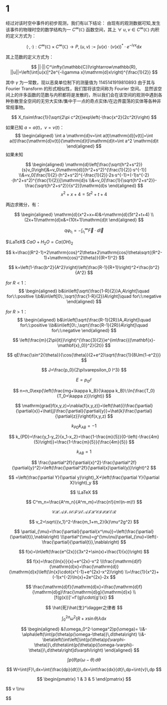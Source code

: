 # 1

经过对该时空中事件的初步观测，我们有以下结论：
由现有的观测数据可知,发生该事件的物理时空的数学结构为一 $C^\infty(\mathbb{C})$ 函数空间，其上 $\forall\:u,v\in C^\infty(\mathbb{C})$ 内积的定义方式为：

$$
    (·,·):C^\infty(\mathbb{C})\times C^\infty(\mathbb{C})\rightarrow P,(u,v):=\int u(x)·(v(x))^*·e^{-i\gamma x}\mathrm{d}x
$$

其上范数的定义方式为：

$$
    ||·||:C^\infty(\mathbb{C})\rightarrow\mathbb{R}, ||u||=\left(\int|u(x)|^2e^{-i\gamma x}\mathrm{d}x\right)^{\frac{1}{2}}
$$

其中 $\gamma$ 为一常数，现以恶臭单位制下的测量值为 $1145141919810893$
由于其与 Fourier Transform 的形式相似性，我们暂将该空间称为 Fourier 空间。
显然该空间上的许多函数的范数与内积都将是发散的，所以我们会在该空间的观测中遇到各种弥散至全空间的无穷大实体/集中于一点的奇点实体/在边界震荡的实体等各种非常规事物。

$$
    X_t\sim\frac{1}{\sqrt{2\pi c^2t}}exp\left(-\frac{x^2}{2c^2t}\right)
$$

如果已知 $a=a(t)$，$v=v(t)$：
$$
\begin{aligned}
    \int a \mathrm{d}v=\int a(t)\mathrm{d}[v(t)]=\int a(t)\frac{\mathrm{d}v(t)}{\mathrm{d}t}\mathrm{d}t=\int a^2 \mathrm{d}t
\end{aligned}
$$
如果未知

$$
\begin{aligned}
    \mathrm{d}\left[\frac{\sqrt{h^2+s^2}}{s}v_0\right]&=v_0\mathrm{d}[(h^2+s^2)^{\frac{1}{2}}·s^{-1}]
    \\&=v_0[\frac{1}{2}·(h^2+s^2)^{-\frac{1}{2}}·2s·s^{-1}+(-1)s^{-2}·(h^2+s^2)^{\frac{1}{2}}]\mathrm{d}s
    \\&=v_0[\frac{1}{\sqrt{h^2+s^2}}-\frac{\sqrt{h^2+s^2}}{s^2}]\mathrm{d}s
\end{aligned}
$$
$$
    x^2+x+4=5t^2+t+4
$$

两边求微分，有：

$$
\begin{aligned}
    \mathrm{d}(x^2+x+4)&=\mathrm{d}(5t^2+t+4)
    \\(2x+1)\mathrm{d}x&=(10t+1)\mathrm{d}t
\end{aligned}
$$

$$
  q\varphi_{l_1}=-\int_{l_1}^{\infty}\vec{F}·d\vec{l}
$$

$\LaTeX$
$CaO + H_2O = Ca(OH)_2$

$$
    k=\frac{(R^2-1)+2\mathrm{cos}^2\theta±2\mathrm{cos}\theta\sqrt{(R^2-1)+\mathrm{cos}^2\theta}}{(R+1)^2}
$$

$$
    k=\left(1-\frac{b^2}{A^2}\right)\left(\frac{R-1}{R+1}\right)^2+\frac{b^2}{A^2}
$$

$for\: R<1$：
$$
\begin{aligned}
    b&\in\left[\sqrt{\frac{1-R}{2}}A,A\right]\quad for\:\:positive
    \\b&\in\left[0\:,\sqrt{\frac{1-R}{2}}A\right]\quad for\:\:negative
\end{aligned}
$$

$for\: R>1$：
$$
\begin{aligned}
    b&\in\left[\sqrt{\frac{R-1}{2R}}A,A\right]\quad for\:\:positive
    \\b&\in\left[0\:,\sqrt{\frac{R-1}{2R}}A\right]\quad for\:\:negative
\end{aligned}
$$

$$
    \left(\frac{m}{2\pi{it}}\right)^{\frac{3}{2}}e^{im\frac{{(\mathbf{x}-\mathbf{x}_0)}^2}{2t}}
$$

$$
    qE\frac{\sin^2{\theta}}{\cos{\theta}}(2+e^2)\sqrt{\frac{1}{8Um(1-e^2)}}
$$

$$
    J=\frac{p_0}{2\pi\varepsilon_0 l^3}
$$

$$
    E=p_0\mathcal{E}
$$

$$
    n=n_0\exp{\left(\frac{mg+\kappa k_B}{\kappa k_B}\:\ln{\frac{T_0}{T_0+\kappa z}}\right)}
$$

$$
    \mathrm{grad}f(x,y,z)=\nabla{f(x,y,z)}=\left(\hat{i}\frac{\partial}{\partial{x}}+\hat{j}\frac{\partial}{\partial{y}}+\hat{k}\frac{\partial}{\partial{z}}\right)f(x,y,z)
$$

$$
    k_{PD}k_{AB}=-1
$$

$$
    k_{PD}=\frac{y_1-y_2}{x_1-x_2}=\frac{1-\frac{m}{5}}{0-\left(-\frac{4m}{5}\right)}=\frac{1-\frac{m}{5}}{\frac{4m}{5}}
$$

$$
    k_{AB}=1
$$

$$
    \frac{\partial^2f}{\partial{x}^2}·\frac{\partial^2f}{\partial{y}^2}>\left(\frac{\partial^2f}{\partial{x}\partial{y}}\right)^2
$$

$$
    =\left(\frac{\partial Y}{\partial y}\right)_X+\left(\frac{\partial Y}{\partial X}\right)_y
$$

$$
    \LaTeX
$$

$$
    C^m_n=\frac{A^m_n}{A^m_m}=\frac{n!}{m!(n-m)!}
$$

$$
    \mathscr{CHAIN OF DEATH CIPHER}
$$

$$
    v_2=\sqrt{{v_1}^2-\frac{m_1+m_2}{k}\mu^2g^2}
$$

$$
    \partial_{\mu}=\frac{\partial}{\partial{x^\mu}}=\left(\frac{\partial}{\partial{t}},\nabla\right)
    \\\partial^{\mu}=g^{\mu\nu}\partial_{\nu}=\left(-\frac{\partial}{\partial{t}},\nabla\right)
$$

$$
    f(x)=\ln\left(\frac{e^{2x}}{3x^2+\sin(x)+\frac{1}{x}}\right)
$$

$$
    f(x)=\frac{\ln{x}}{x}+e^{2x}-x^2
    \\\frac{\mathrm{d}f}{\mathrm{d}x}=\frac{\mathrm{d}}{\mathrm{d}x}\left(\ln{x}\cdot{x^{-1}+e^{2x}-x^2}\right)
    \\=\frac{1}{x^2}+(-1)x^{-2}\ln{x}+2e^{2x}-2x
$$

$$
    \frac{\mathrm{d}f}{\mathrm{d}x}=\frac{\mathrm{d}f}{\mathrm{d}g}\frac{\mathrm{d}g}{\mathrm{d}x}
    \\ [f(g(x))]'=f'(g)\cdot{g'(x)}
$$

$$
    \hat{死}\hat{生}^\dagger之律者
$$

$$
    \int_{0}^{2a}{\omega^2(R+x\sin{\theta})}\lambda\mathrm{d}x
$$

$$
    \begin{aligned}
        &(\omega_0^2-\omega^2)p(\omega)=
        \\&-\alpha\left(\int{p(\theta)p(\omega-\theta)}\,d\theta\right)
        \\&-\beta\left(\int\left[\int{p(\theta)p(\varphi-\theta)}\,d\theta\int{p(\theta)p((\omega-\varphi)-\theta)}\,d\theta\right]d\varphi\right)
    \end{aligned}
$$

$$
    \int{p(\theta)p(\omega-\theta)}\,d\theta
$$

$$
    W=\int{F}\,dx=\int{\frac{dp}{dt}}\,dx=\int\frac{dx}{dt}\,dp=\int{v}\,dp
$$

$$
    \begin{pmatrix}
        1 & 3 & 5
    \end{pmatrix}
$$

$$
    v
    \\\nu
    
$$